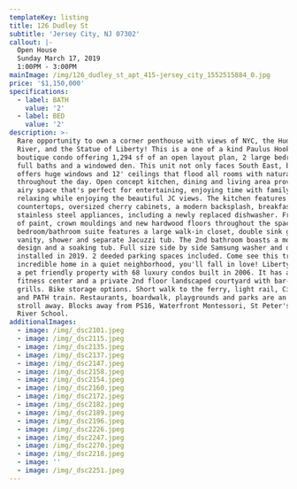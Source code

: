 ```yaml
---
templateKey: listing
title: 126 Dudley St
subtitle: 'Jersey City, NJ 07302'
callout: |-
  Open House
  Sunday March 17, 2019
  1:00PM - 3:00PM
mainImage: /img/126_dudley_st_apt_415-jersey_city_1552515884_0.jpg
price: '$1,150,000'
specifications:
  - label: BATH
    value: '2'
  - label: BED
    value: '2'
description: >-
  Rare opportunity to own a corner penthouse with views of NYC, the Hudson
  River, and the Statue of Liberty! This is a one of a kind Paulus Hook 4-story
  boutique condo offering 1,294 sf of an open layout plan, 2 large bedrooms, 2
  full baths and a windowed den. This unit not only faces South East, but also
  offers huge windows and 12' ceilings that flood all rooms with natural light
  throughout the day. Open concept kitchen, dining and living area provides an
  airy space that's perfect for entertaining, enjoying time with family, or
  relaxing while enjoying the beautiful JC views. The kitchen features granite
  countertops, oversized cherry cabinets, a modern backsplash, breakfast bar and
  stainless steel appliances, including a newly replaced dishwasher. Fresh coat
  of paint, crown mouldings and new hardwood floors throughout the space. Master
  bedroom/bathroom suite features a large walk-in closet, double sink granite
  vanity, shower and separate Jacuzzi tub. The 2nd bathroom boasts a modern
  design and a soaking tub. Full size side by side Samsung washer and dryer was
  installed in 2019. 2 deeded parking spaces included. Come see this truly
  incredible home in a quiet neighborhood, you'll fall in love! Liberty Views is
  a pet friendly property with 68 luxury condos built in 2006. It has an on-site
  fitness center and a private 2nd floor landscaped courtyard with bar-b-que
  grills. Bike storage options. Short walk to the ferry, light rail, Citibike
  and PATH train. Restaurants, boardwalk, playgrounds and parks are an easy
  stroll away. Blocks away from PS16, Waterfront Montessori, St Peter's Prep and
  River School.
additionalImages:
  - image: /img/_dsc2101.jpeg
  - image: /img/_dsc2115.jpeg
  - image: /img/_dsc2135.jpeg
  - image: /img/_dsc2137.jpeg
  - image: /img/_dsc2147.jpeg
  - image: /img/_dsc2158.jpeg
  - image: /img/_dsc2154.jpeg
  - image: /img/_dsc2160.jpeg
  - image: /img/_dsc2172.jpeg
  - image: /img/_dsc2182.jpeg
  - image: /img/_dsc2189.jpeg
  - image: /img/_dsc2196.jpeg
  - image: /img/_dsc2226.jpeg
  - image: /img/_dsc2247.jpeg
  - image: /img/_dsc2270.jpeg
  - image: /img/_dsc2218.jpeg
  - image: ''
  - image: /img/_dsc2251.jpeg
---
```



